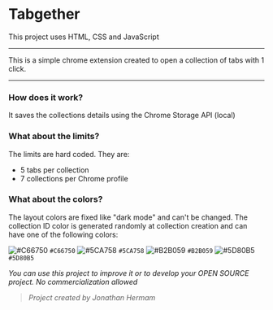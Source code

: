 # Tabgether
This project uses HTML, CSS and JavaScript

---

This is a simple chrome extension created to open a collection of tabs with 1 click.

---

### How does it work?
It saves the collections details using the Chrome Storage API (local)

### What about the limits?
The limits are hard coded. They are:
- 5 tabs per collection
- 7 collections per Chrome profile

### What about the colors?
The layout colors are fixed like "dark mode" and can't be changed.
The collection ID color is generated randomly at collection creation and can have one of the following colors:

![#C66750](https://placehold.co/15x15/C66750/C66750.png) `#C66750`
![#5CA758](https://placehold.co/15x15/5CA758/5CA758.png) `#5CA758`
![#B2B059](https://placehold.co/15x15/B2B059/C66750.png) `#B2B059`
![#5D80B5](https://placehold.co/15x15/5D80B5/5D80B5.png) `#5D80B5`

*You can use this project to improve it or to develop your OPEN SOURCE project. No commercialization allowed*

> *Project created by Jonathan Hermam*